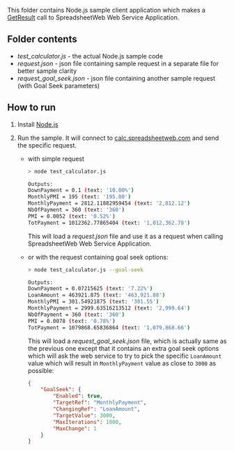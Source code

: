 This folder contains Node.js sample client application which makes a [GetResult](https://pagosinc.atlassian.net/wiki/spaces/SSWEB/pages/446791703/GetResult+Application-Level) call to SpreadsheetWeb Web Service Application.

## Folder contents

- *test_calculator.js* - the actual Node.js sample code
- *request.json* - json file containing sample request in a separate file for better sample clarity
- *request_goal_seek.json* - json file containing another sample request (with Goal Seek parameters)

## How to run

1. Install [Node.js](https://nodejs.org)
2. Run the sample. It will connect to [calc.spreadsheetweb.com](https://calc.spreadsheetweb.com) and send the specific request.

    - with simple request
    
        ```bash
        > node test_calculator.js
        
        Outputs:
        DownPayment = 0.1 (text: '10.00%')
        MonthlyPMI = 195 (text: '195.00')
        MonthlyPayment = 2812.11882959454 (text: '2,812.12')
        NbOfPayment = 360 (text: '360')
        PMI = 0.0052 (text: '0.52%')
        TotPayment = 1012362.77865404 (text: '1,012,362.78')
        ```
    
        This will load a *request.json* file and use it as a request when calling SpreadsheetWeb Web Service Application.
        
    - or with the request containing goal seek options:
    
        ```bash
        > node test_calculator.js --goal-seek
        
        Outputs:
        DownPayment = 0.07215625 (text: '7.22%')
        LoanAmount = 463921.875 (text: '463,921.88')
        MonthlyPMI = 301.54921875 (text: '301.55')
        MonthlyPayment = 2999.63516213512 (text: '2,999.64')
        NbOfPayment = 360 (text: '360')
        PMI = 0.0078 (text: '0.78%')
        TotPayment = 1079868.65836864 (text: '1,079,868.66')
        ```
    
        This will load a *request_goal_seek.json* file, which is actually same as the previous one except that it contains an extra goal seek options which will ask the web service to try to pick the specific `LoanAmount` value which will result in `MonthlyPayment` value as close to `3000` as possible:
        
        ```json
        {
            "GoalSeek": {
                "Enabled": true,
                "TargetRef": "MonthlyPayment",
                "ChangingRef": "LoanAmount",
                "TargetValue": 3000,
                "MaxIterations": 1000,
                "MaxChange": 1
            }
        }
        ```
        